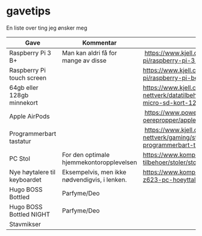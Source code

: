 # gavetips
En liste over ting jeg ønsker meg

| Gave  | Kommentar | Hvor kan det kjøpes? |
| ------------- | ------------- | ------------- |
| Raspberry Pi 3 B+ | Man kan aldri få for mange av disse | https://www.kjell.com/no/produkter/data-og-nettverk/raspberry-pi/raspberry-pi-3-model-b-ettkortsdatamaskin-p88100 |
| Raspberry Pi touch screen | | https://www.kjell.com/no/produkter/data-og-nettverk/raspberry-pi/raspberry-pi-beroringsskjerm-7--p87843 |
| 64gb eller 128gb minnekort | | https://www.kjell.com/no/produkter/data-og-nettverk/datatilbehor/minnekort-lesere/minnekort/sandisk-ultra-micro-sd-kort-128-gb-p97603 |
| Apple AirPods | | https://www.power.no/hoeyttalere-og-lyd/hodetelefoner-og-oerepropper/apple-airpods-in-ear-bt-headphones/p-445742/ |
| Programmerbart tastatur | | https://www.kjell.com/no/produkter/data-og-nettverk/gaming/streaming-tilbehor/elgato-stream-deck-programmerbart-tastatur-p61640 |
| PC Stol | For den optimale hjemmekontoropplevelsen | https://www.komplett.no/product/926650/datautstyr/pc-tilbehoer/stoler/stoler/svive-lynx-tier-3-gamingstol-sort# |
| Nye høytalere til keyboardet | Eksempelvis, men ikke nødvendigvis, i lenken. | https://www.komplett.no/product/603224/gaming/hoeyttalere/logitech-z623-pc-hoeyttalere# |
| Hugo BOSS Bottled | Parfyme/Deo | |
| Hugo BOSS Bottled NIGHT | Parfyme/Deo | |
| Stavmikser | | |

